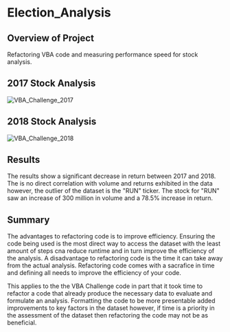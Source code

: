 # Election_Analysis

## Overview of Project 
Refactoring VBA code and measuring performance speed for stock analysis. 

## 2017 Stock Analysis
![VBA_Challenge_2017](https://user-images.githubusercontent.com/88383836/133007909-d87f7164-7a1e-4652-9dd2-df650db0011e.PNG)

## 2018 Stock Analysis
![VBA_Challenge_2018](https://user-images.githubusercontent.com/88383836/133007968-c2dc5fdb-bcc3-47d3-8704-831586ea492a.PNG)

## Results
The results show a significant decrease in return between 2017 and 2018. The is no direct correlation with volume and returns exhibited in the data however, the outlier of the dataset is the "RUN" ticker. The stock for "RUN" saw an increase of 300 million in volume and a 78.5% increase in return. 

## Summary 
The advantages to refactoring code is to improve efficiency. Ensuring the code being used is the most direct way to access the dataset with the least amount of steps cna reduce runtime and in turn improve the efficiency of the analysis. A disadvantage to refactoring code is the time it can take away from the actual analysis. Refactoring code comes with a sacrafice in time and defining all needs to improve the efficiency of your code. 

This applies to the the VBA Challenge code in part that it took time to refactor a code that already produce the necessary data to evaluate and formulate an analysis. Formatting the code to be more presentable added improvements to key factors in the dataset however, if time is a priority in the assessment of the dataset then refactoring the code may not be as beneficial. 
